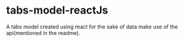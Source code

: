 # tabs-model-reactJs
 A tabs model created using react for the sake of data make use of the api(mentioned in the readme).
